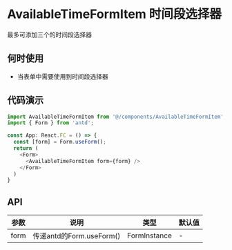 
# AvailableTimeFormItem 时间段选择器

最多可添加三个的时间段选择器

## 何时使用
- 当表单中需要使用到时间段选择器

## 代码演示

```js
import AvailableTimeFormItem from '@/components/AvailableTimeFormItem';
import { Form } from 'antd';

const App: React.FC = () => {
  const [form] = Form.useForm();
  return (
    <Form>
      <AvailableTimeFormItem form={form} />
    </Form>
  )
}
```

## API

| 参数 | 说明 | 类型 | 默认值 |
| --- | --- | --- | --- |
| form | 传递antd的Form.useForm() | FormInstance | - |
